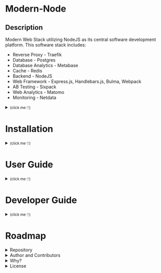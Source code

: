 # Modern-Node

## Description

Modern Web Stack utilizing NodeJS as its central software development platform. This software stack includes:

- Reverse Proxy - Traefik
- Database - Postgres
- Database Analytics - Metabase
- Cache - Redis
- Backend - NodeJS
- Web Framework - Express.js, Handlebars.js, Bulma, Webpack
- AB Testing - Sixpack
- Web Analytics - Matomo
- Monitoring - Netdata

<details><summary><small>(click me 🖱️)</small><h1>Installation</h1></summary>
<p>

```
How to install this.
```

Complete your Modern-Development setup here: https://github.com/mstraughan86/modern-development

In the command line, type:
```
git clone https://github.com/mstraughan86/modern-node.git
cd modern-node
make build
```
</p></details>

<details><summary><small>(click me 🖱️)</small><h1>User Guide</h1></summary>
<p>

```
How to use this.
```

In the command line, type:
```
make start
make help
```

Open up your web browser and go to URL displayed as ```APP_HOST``` from the ```make help``` output.
</p></details>

<details><summary><small>(click me 🖱️)</small><h1>Developer Guide</h1></summary>
<p>

```
How to develop this.
```

In the command line, type:
```
make dev
```

To stop development, type:
```
make stop
```

You must also close out of VSCode, Firefox and close out of the terminal to finish shutting down the development environment.
</p></details>


<details><summary><small>(click me 🖱️)</small><h1>Roadmap</h1></summary>
<p>

```
Where this project should go; the "Wishlist".
```
</p></details>

<details><summary>Repository</summary>

```
https://github.com/mstraughan86/modern-node
```
</details>

<details><summary>Author and Contributors</summary>

```
Michael Straughan
```
</details>

<details><summary>Why?</summary>

```
Financial independence to pursue my true life goals.
```
</details>

<details><summary>License</summary>

```
Proprietary Code written by Michael Straughan.
```
</details>